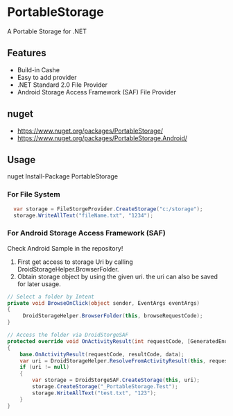 # PortableStorage
A Portable Storage for .NET

## Features
* Build-in Cashe
* Easy to add provider
* .NET Standard 2.0 File Provider
* Android Storage Access Framework (SAF) File Provider

## nuget
* https://www.nuget.org/packages/PortableStorage/
* https://www.nuget.org/packages/PortableStorage.Android/

## Usage

nuget Install-Package PortableStorage

### For File System 
```c#
  var storage = FileStorgeProvider.CreateStorage("c:/storage");
  storage.WriteAllText("fileName.txt", "1234");
```


### For Android Storage Access Framework (SAF)
Check Android Sample in the repository!

1) First get access to storage Uri by calling DroidStorageHelper.BrowserFolder.
2) Obtain storage object by using the given uri. the uri can also be saved for later usage.

```c#
// Select a folder by Intent 
private void BrowseOnClick(object sender, EventArgs eventArgs)
{
     DroidStorageHelper.BrowserFolder(this, browseRequestCode);
}

// Access the folder via DroidStorgeSAF
protected override void OnActivityResult(int requestCode, [GeneratedEnum] Result resultCode, Intent data)
{
    base.OnActivityResult(requestCode, resultCode, data);
    var uri = DroidStorageHelper.ResolveFromActivityResult(this, requestCode, resultCode, data, browseRequestCode);
    if (uri != null)
    {
        var storage = DroidStorgeSAF.CreateStorage(this, uri);
        storage.CreateStorage("_PortableStorage.Test");
        storage.WriteAllText("test.txt", "123");
    }
}
```
